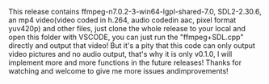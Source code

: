 This release contains ffmpeg-n7.0.2-3-win64-lgpl-shared-7.0, SDL2-2.30.6, an mp4 video(video coded in h.264, audio codedin aac, pixel format yuv420p) and other files, just clone the whole release to your local and open this folder with VSCODE, you can just run the "ffmpeg+SDL.cpp" directly and output that video!
But it's a pity that this code can only output video pictures and no audio output, that's why it is only v0.1.0, l will implement more and more functions in the future releases! Thanks for watching and welcome to give me more issues andimprovements!
